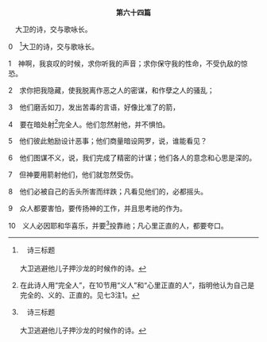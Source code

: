 <p style="text-align:center;font-weight:bold;">第六十四篇</p>

<a name="0">

<span id="spsm">　大卫的诗，交与歌咏长。

0　[^a]大卫的诗，交与歌咏长。

[^a]:　诗三标题<br><br>大卫逃避他儿子押沙龙的时候作的诗。

1　神啊，我哀叹的时候，求你听我的声音；求你保守我的性命，不受仇敌的惊恐。

2　求你把我隐藏，使我脱离作恶之人的密谋，和作孽之人的骚乱；

3　他们磨舌如刀，发出苦毒的言语，好像比准了的箭，

4　要在暗处射[^1]完全人。他们忽然射他，并不惧怕。

[^1]:在此诗人用“完全人”，在10节用“义人”和“心里正直的人”，指明他认为自己是完全的、义的、正直的。见七3注1。

5　他们彼此勉励设计恶事；他们商量暗设网罗，说，谁能看见？

6　他们图谋不义，说，我们完成了精密的计谋；他们各人的意念和心思是深的。

7　但神要用箭射他们，他们就忽然受伤。

8　他们必被自己的舌头所害而绊跌；凡看见他们的，必都摇头。

9　众人都要害怕，要传扬神的工作，并且思考祂的作为。

10　义人必因耶和华喜乐，并要[^a]投靠祂；凡心里正直的人，都要夸口。

[^a]:　诗二12<br><br>诗2:12　当以嘴亲子，恐怕祂发怒，你们便在路中灭亡，因为祂的怒气快要发作。凡投奔于祂的，都是有福的。



